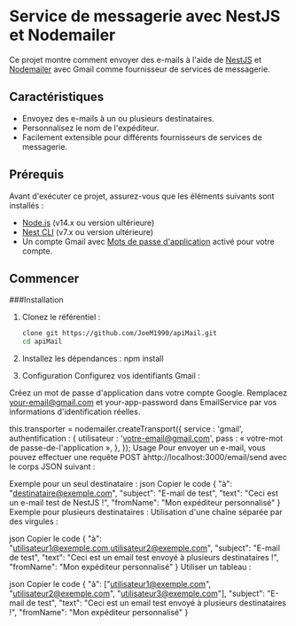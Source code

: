 # Service de messagerie avec NestJS et Nodemailer

Ce projet montre comment envoyer des e-mails à l'aide de [NestJS](https://nestjs.com/) et [Nodemailer](https://nodemailer.com/) avec Gmail comme fournisseur de services de messagerie.

## Caractéristiques

- Envoyez des e-mails à un ou plusieurs destinataires.
- Personnalisez le nom de l'expéditeur.
- Facilement extensible pour différents fournisseurs de services de messagerie.

## Prérequis

Avant d'exécuter ce projet, assurez-vous que les éléments suivants sont installés :

- [Node.js](https://nodejs.org/) (v14.x ou version ultérieure)
- [Nest CLI](https://docs.nestjs.com/cli/overview) (v7.x ou version ultérieure)
- Un compte Gmail avec [Mots de passe d'application](https://support.google.com/accounts/answer/185833) activé pour votre compte.

## Commencer

###Installation

1. Clonez le référentiel :

   ```bash
   clone git https://github.com/JoeM1990/apiMail.git
   cd apiMail
2. Installez les dépendances :
   npm install

3. Configuration
  Configurez vos identifiants Gmail :

  Créez un mot de passe d'application dans votre compte Google.
  Remplacez your-email@gmail.com et your-app-password dans EmailService par vos informations d'identification réelles.

  this.transporter = nodemailer.createTransport({
    service : 'gmail',
    authentification : {
      utilisateur : 'votre-email@gmail.com',
      pass : « votre-mot de passe-de-l'application »,
    },
  });
Usage
Pour envoyer un e-mail, vous pouvez effectuer une requête POST à ​​http://localhost:3000/email/send avec le corps JSON suivant :

Exemple pour un seul destinataire :
json
Copier le code
{
  "à": "destinataire@exemple.com",
  "subject": "E-mail de test",
  "text": "Ceci est un e-mail test de NestJS !",
  "fromName": "Mon expéditeur personnalisé"
}
Exemple pour plusieurs destinataires :
Utilisation d'une chaîne séparée par des virgules :

json
Copier le code
{
  "à": "utilisateur1@exemple.com,utilisateur2@exemple.com",
  "subject": "E-mail de test",
  "text": "Ceci est un email test envoyé à plusieurs destinataires !",
  "fromName": "Mon expéditeur personnalisé"
}
Utiliser un tableau :

json
Copier le code
{
  "à": ["utilisateur1@exemple.com", "utilisateur2@exemple.com", "utilisateur3@exemple.com"],
  "subject": "E-mail de test",
  "text": "Ceci est un email test envoyé à plusieurs destinataires !",
  "fromName": "Mon expéditeur personnalisé"
}